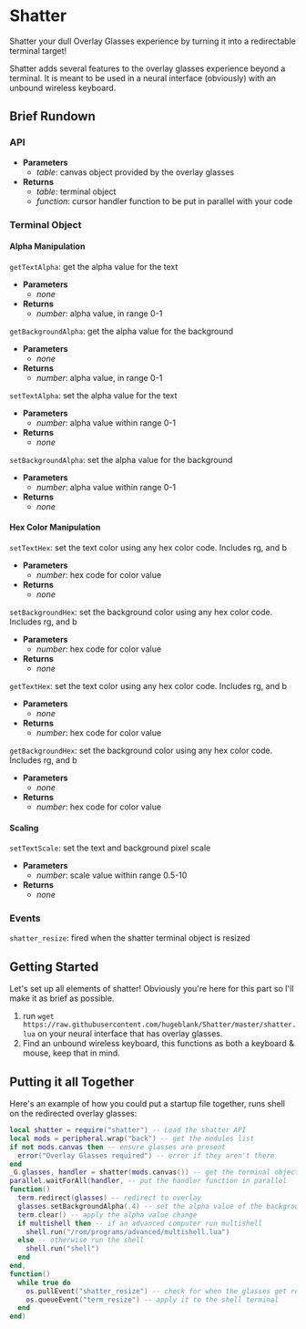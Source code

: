 # Shatter

Shatter your dull Overlay Glasses experience by turning it into a redirectable terminal target!

Shatter adds several features to the overlay glasses experience beyond a terminal. It is meant to be used in a neural interface (obviously) with an unbound wireless keyboard.

## Brief Rundown

### API

- **Parameters**
  - _table_: canvas object provided by the overlay glasses
- **Returns**
  - _table_: terminal object
  - _function_: cursor handler function to be put in parallel with your code
  
### Terminal Object

#### Alpha Manipulation

`getTextAlpha`: get the alpha value for the text

- **Parameters**
  - _none_
- **Returns**
  - _number_: alpha value, in range 0-1
  
`getBackgroundAlpha`: get the alpha value for the background

- **Parameters**
  - _none_
- **Returns**
  - _number_: alpha value, in range 0-1
  
`setTextAlpha`: set the alpha value for the text

- **Parameters**
  - _number_: alpha value within range 0-1
- **Returns**
  - _none_
  
`setBackgroundAlpha`: set the alpha value for the background

- **Parameters**
  - _number_: alpha value within range 0-1
- **Returns**
  - _none_

#### Hex Color Manipulation

`setTextHex`: set the text color using any hex color code. Includes rg, and b

- **Parameters**
  - _number_: hex code for color value
- **Returns**
  - _none_
  
`setBackgroundHex`: set the background color using any hex color code. Includes rg, and b

- **Parameters**
  - _number_: hex code for color value
- **Returns**
  - _none_

`getTextHex`: set the text color using any hex color code. Includes rg, and b

- **Parameters**
  - _none_
- **Returns**
  - _number_: hex code for color value
  
`getBackgroundHex`: set the background color using any hex color code. Includes rg, and b

- **Parameters**
  - _none_
- **Returns**
  - _number_: hex code for color value

#### Scaling

`setTextScale`: set the text and background pixel scale

- **Parameters**
  - _number_: scale value within range 0.5-10
- **Returns**
  - _none_

### Events

  `shatter_resize`: fired when the shatter terminal object is resized
  
## Getting Started

Let's set up all elements of shatter!
Obviously you're here for this part so I'll make it as brief as possible.

1. run `wget https://raw.githubusercontent.com/hugeblank/Shatter/master/shatter.lua` on your neural interface that has overlay glasses.
2. Find an unbound wireless keyboard, this functions as both a keyboard & mouse, keep that in mind.

## Putting it all Together

Here's an example of how you could put a startup file together, runs shell on the redirected overlay glasses:

```lua
local shatter = require("shatter") -- Load the shatter API
local mods = peripheral.wrap("back") -- get the modules list
if not mods.canvas then -- ensure glasses are present
  error("Overlay Glasses required") -- error if they aren't there
end
_G.glasses, handler = shatter(mods.canvas()) -- get the terminal object, and put it in the global scope (for alpha setting [and more!] in the shell)
parallel.waitForAll(handler, -- put the handler function in parallel
function()
  term.redirect(glasses) -- redirect to overlay
  glasses.setBackgroundAlpha(.4) -- set the alpha value of the background to .4, for visibility.
  term.clear() -- apply the alpha value change
  if multishell then -- if an advanced computer run multishell
    shell.run("/rom/programs/advanced/multishell.lua")
  else -- otherwise run the shell
    shell.run("shell")
  end
end,
function()
  while true do
    os.pullEvent("shatter_resize") -- check for when the glasses get resized
    os.queueEvent("term_resize") -- apply it to the shell terminal
  end
end)
```
